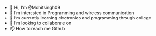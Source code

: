 - 👋 Hi, I’m @Mohitsingh09
- 👀 I’m interested in Programming and wireless communication
- 🌱 I’m currently learning electronics and programming through college
- 💞️ I’m looking to collaborate on 
- 📫 How to reach me Github

<!---
Mohitsingh09/Mohitsingh09 is a ✨ special ✨ repository because its `README.md` (this file) appears on your GitHub profile.
You can click the Preview link to take a look at your changes.
--->

